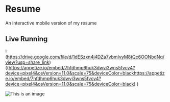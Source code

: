 # Resume
An interactive mobile version of my resume

## Live Running
!(https://drive.google.com/file/d/1dESzxn4j4DZa7vbmIvyM8tQc6OONbdNq/view?usp=share_link)((https://appetize.io/embed/7hfdhmp6huk3dwyi3wns5fvcy4?device=pixel4&osVersion=11.0&scale=75&deviceColor=blackhttps://appetize.io/embed/7hfdhmp6huk3dwyi3wns5fvcy4?device=pixel4&osVersion=11.0&scale=75&deviceColor=black)
)
 
 ![This is an image](https://drive.google.com/file/d/1dESzxn4j4DZa7vbmIvyM8tQc6OONbdNq/view?usp=share_link)
